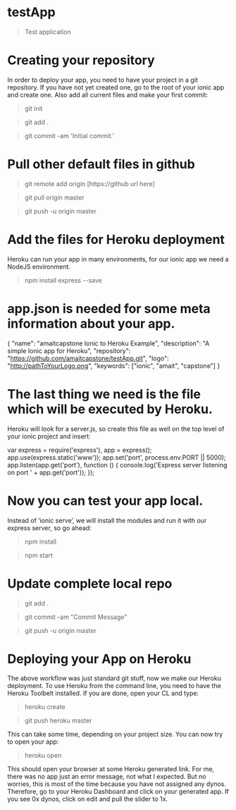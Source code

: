 # testApp
> Test application

# Creating your repository
In order to deploy your app, you need to have your project in a git repository. If you have not yet created one, go to the root of your ionic app and create one. Also add all current files and make your first commit:
> git init

> git add .

> git commit -am 'Initial commit.'

# Pull other default files in github
> git remote add origin [https://github url here]

> git pull origin master

> git push -u origin master

# Add the files for Heroku deployment
Heroku can run your app in many environments, for our ionic app we need a NodeJS environment.
> npm install express --save

# app.json is needed for some meta information about your app.
{
    "name": "amaitcapstone Ionic to Heroku Example",
    "description": "A simple Ionic app for Heroku",
    "repository": "https://github.com/amaitcapstone/testApp.git",
    "logo": "http://pathToYourLogo.png",
    "keywords": ["ionic", "amait", "capstone"]
}

# The last thing we need is the file which will be executed by Heroku.
Heroku will look for a server.js, so create this file as well on the top level of your ionic project and insert:

var express = require('express'),
app = express();
app.use(express.static('www'));
app.set('port', process.env.PORT || 5000);
app.listen(app.get('port'), function () {
    console.log('Express server listening on port ' + app.get('port'));
});

# Now you can test your app local. 
Instead of ‘ionic serve’, we will install the modules and run it with our express server, so go ahead:
> npm install

> npm start

# Update complete local repo
> git add .

> git commit -am "Commit Message"

> git push -u origin master

# Deploying your App on Heroku
The above workflow was just standard git stuff, now we make our Heroku deployment. To use Heroku from the command line, you need to have the Heroku Toolbelt installed. If you are done, open your CL and type:
> heroku create

> git push heroku master

This can take some time, depending on your project size. You can now try to open your app:
> heroku open

This should open your browser at some Heroku generated link. For me, there was no app just an error message, not what I expected. But no worries, this is most of the time because you have not assigned any dynos. Therefore, go to your Heroku Dashboard and click on your generated app. If you see 0x dynos, click on edit and pull the slider to 1x.